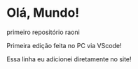 # Olá, Mundo!
 primeiro repositório raoni

 Primeira edição feita no PC via VScode!
 
 Essa linha eu adicionei diretamente no site!

